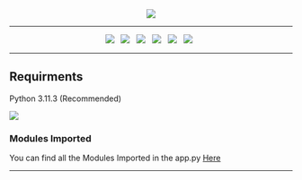 <div align="center">
<image src="https://github.com/k-arthik-r/Medix/assets/111432615/5d42dc49-bad1-42bb-81ad-1ea1df2f5e7a"/>
</div>
  
------------------------

<div align="center">
  <a><img src="https://img.shields.io/badge/html5-%23E34F26.svg?style=for-the-badge&logo=html5&logoColor=white"></a> &nbsp;
  <a><img src="https://img.shields.io/badge/javascript-%23323330.svg?style=for-the-badge&logo=javascript&logoColor=%23F7DF1E"></a> &nbsp;
  <a><img src="https://img.shields.io/badge/css3-%231572B6.svg?style=for-the-badge&logo=css3&logoColor=white"></a> &nbsp;
  <a><img src="https://img.shields.io/badge/python-3670A0?style=for-the-badge&logo=python&logoColor=ffdd54"></a> &nbsp;
  <a><img src="https://img.shields.io/badge/MongoDB_Atlas-%234ea94b.svg?style=for-the-badge&logo=mongodb&logoColor=white"></a> &nbsp;
  <a><img src="https://img.shields.io/badge/TensorFlow-%23FF6F00.svg?style=for-the-badge&logo=TensorFlow&logoColor=white"></a> &nbsp;
</div>

------------------------

## Requirments
Python 3.11.3 (Recommended)

<a href="https://www.python.org/downloads/" alt="3.11.1">
        <img src="https://img.shields.io/badge/python-3670A0?style=for-the-badge&logo=python&logoColor=ffdd54" /></a>

### Modules Imported
You can find all the Modules Imported in the app.py [Here](requirements.txt)

-------------------------
